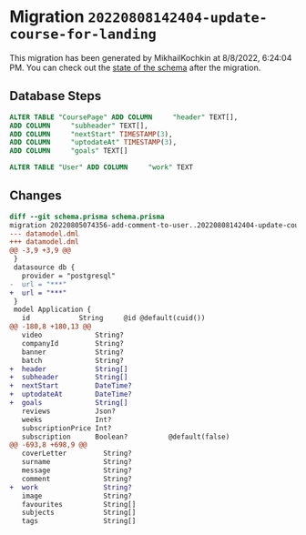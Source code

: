 # Migration `20220808142404-update-course-for-landing`

This migration has been generated by MikhailKochkin at 8/8/2022, 6:24:04 PM.
You can check out the [state of the schema](./schema.prisma) after the migration.

## Database Steps

```sql
ALTER TABLE "CoursePage" ADD COLUMN     "header" TEXT[],
ADD COLUMN     "subheader" TEXT[],
ADD COLUMN     "nextStart" TIMESTAMP(3),
ADD COLUMN     "uptodateAt" TIMESTAMP(3),
ADD COLUMN     "goals" TEXT[]

ALTER TABLE "User" ADD COLUMN     "work" TEXT
```

## Changes

```diff
diff --git schema.prisma schema.prisma
migration 20220805074356-add-comment-to-user..20220808142404-update-course-for-landing
--- datamodel.dml
+++ datamodel.dml
@@ -3,9 +3,9 @@
 }
 datasource db {
   provider = "postgresql"
-  url = "***"
+  url = "***"
 }
 model Application {
   id            String     @id @default(cuid())
@@ -180,8 +180,13 @@
   video             String?
   companyId         String?
   banner            String?
   batch             String?
+  header            String[]
+  subheader         String[]
+  nextStart         DateTime?
+  uptodateAt        DateTime?
+  goals             String[]
   reviews           Json?
   weeks             Int?
   subscriptionPrice Int?
   subscription      Boolean?          @default(false)
@@ -693,8 +698,9 @@
   coverLetter         String?
   surname             String?
   message             String?
   comment             String?
+  work                String?
   image               String?
   favourites          String[]
   subjects            String[]
   tags                String[]
```


